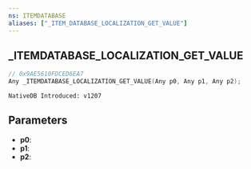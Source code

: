 ```yaml
---
ns: ITEMDATABASE
aliases: ["_ITEM_DATABASE_LOCALIZATION_GET_VALUE"]
---
```

## _ITEMDATABASE_LOCALIZATION_GET_VALUE

```c
// 0x9AE5610FDCED6EA7
Any _ITEMDATABASE_LOCALIZATION_GET_VALUE(Any p0, Any p1, Any p2);
```

```
NativeDB Introduced: v1207
```

## Parameters
* **p0**:
* **p1**:
* **p2**:
